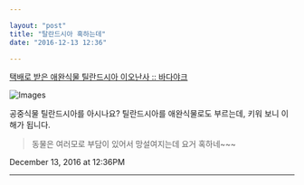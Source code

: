 ```yaml
---

layout: "post"  
title: "탈란드시아 혹하는데"  
date: "2016-12-13 12:36"

---
```


[택배로 받은 애완식물 틸란드시아 이오난사 :: 바다야크](http://www.badayak.com/m/3714)

![Images](http://img1.daumcdn.net/thumb/R720x0.q80/?scode=mtistory&fname=http%3A%2F%2Fcfile8.uf.tistory.com%2Fimage%2F2239183B58466AA638C5C1)

공중식물 틸란드시아를 아시나요? 틸란드시아를 애완식물로도 부르는데, 키워 보니 이해가 됩니다.

> 동물은 여러모로 부담이 있어서 망설여지는데 요거 혹하네~~~

December 13, 2016 at 12:36PM

---
